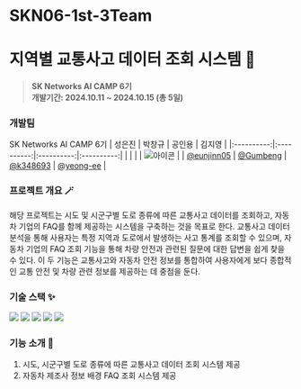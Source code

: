 # SKN06-1st-3Team
<div align="center">

</div>

# 지역별 교통사고 데이터 조회 시스템 🚗
> **SK Networks AI CAMP 6기** <br/> **개발기간: 2024.10.11 ~ 2024.10.15 (총 5일)**

### 개발팀 
SK Networks AI CAMP 6기
| 성은진 | 박창규 | 공인용 | 김지영 |
|:----------:|:----------:|:----------:|:----------:|
|  |  |  | ![아이콘](https://github.com/user-attachments/assets/efb49b9b-87c9-4a69-9e2d-b86fcaf3ea99)
 |
| [@eunjinn05](https://github.com/eunjinn05) | [@Gumbeng](https://github.com/Gumbeng) | [@k348693](https://github.com/k348693) | [@yeong-ee](https://github.com/yeong-ee) |

### 프로젝트 개요 🪄
해당 프로젝트는 시도 및 시군구별 도로 종류에 따른 교통사고 데이터를 조회하고, 자동차 기업의 FAQ를 함께 제공하는 시스템을 구축하는 것을 목표로 한다. 교통사고 데이터 분석을 통해 사용자는 특정 지역과 도로에서 발생하는 사고 통계를 조회할 수 있으며, 자동차 기업의 FAQ 조회 기능을 통해 차량 안전과 관련된 질문에 대한 답변을 쉽게 찾을 수 있다. 이 두 기능은 교통사고와 자동차 안전 정보를 통합하여 사용자에게 보다 종합적인 교통 안전 및 차량 관련 정보를 제공하는 데 중점을 둔다.

### 기술 스택 ✨
<div>
        <img src="https://img.shields.io/badge/python-3776AB?style=flat&logo=python&logoColor=white"/>
        <img src="https://img.shields.io/badge/MySQL-4479A1?style=flat&logo=MySQL&logoColor=white"/>
        <img src="https://img.shields.io/badge/Discord-5865F2?style=flat&logo=Discord&logoColor=white">
        <img src="https://img.shields.io/badge/Github-181717?style=flat&logo=Github&logoColor=white">
        <img src="https://img.shields.io/badge/Streamlit-FF4B4B?style=flat&logo=Streamlit&logoColor=white"/>
</div>

### 기능 소개 📱
1) 시도, 시군구별 도로 종류에 따른 교통사고 데이터 조회 시스템 제공
2) 자동차 제조사 정보 배경 FAQ 조회 시스템 제공
